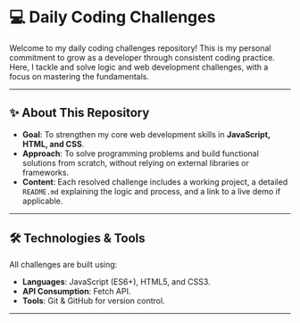 # 💻 Daily Coding Challenges

Welcome to my daily coding challenges repository! This is my personal commitment to grow as a developer through consistent coding practice. Here, I tackle and solve logic and web development challenges, with a focus on mastering the fundamentals.

---

## ✨ About This Repository

* **Goal**: To strengthen my core web development skills in **JavaScript, HTML, and CSS**.
* **Approach**: To solve programming problems and build functional solutions from scratch, without relying on external libraries or frameworks.
* **Content**: Each resolved challenge includes a working project, a detailed `README.md` explaining the logic and process, and a link to a live demo if applicable.

---

## 🛠️ Technologies & Tools

All challenges are built using:

* **Languages**: JavaScript (ES6+), HTML5, and CSS3.
* **API Consumption**: Fetch API.
* **Tools**: Git & GitHub for version control.

---
